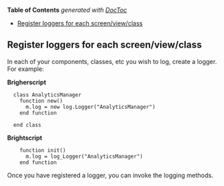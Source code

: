 <!-- START doctoc generated TOC please keep comment here to allow auto update -->
<!-- DON'T EDIT THIS SECTION, INSTEAD RE-RUN doctoc TO UPDATE -->
**Table of Contents**  *generated with [DocToc](https://github.com/thlorenz/doctoc)*

- [Register loggers for each screen/view/class](#register-loggers-for-each-screenviewclass)

<!-- END doctoc generated TOC please keep comment here to allow auto update -->

## Register loggers for each screen/view/class

In each of your components, classes, etc you wish to log, create a logger. For example:

**Brigherscript**
```
  class AnalyticsManager
    function new()
      m.log = new log.Logger("AnalyticsManager")
    end function

  end class
```

**Brightscript**
```
    function init()
      m.log = log_Logger("AnalyticsManager")
    end function
```


Once you have registered a logger, you can invoke the logging methods.

